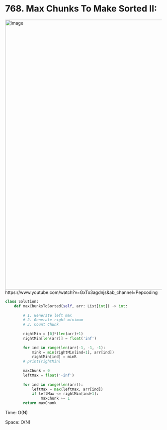 # 768. Max Chunks To Make Sorted II:

<img width="870" alt="image" src="https://user-images.githubusercontent.com/35987583/182836901-9be6740e-ee17-4db8-b446-b12b341e9a27.png">
https://www.youtube.com/watch?v=GxTo3agdnjs&ab_channel=Pepcoding


```python
class Solution:
    def maxChunksToSorted(self, arr: List[int]) -> int:
        
        # 1. Generate left max 
        # 2. Generate right minimum
        # 3. Count Chunk
        
        rightMin = [0]*(len(arr)+1)
        rightMin[len(arr)] = float('inf')
        
        for ind in range(len(arr)-1, -1, -1):
            minR = min(rightMin[ind+1], arr[ind])
            rightMin[ind] = minR
        # print(rightMin)
            
        maxChunk = 0
        leftMax = float('-inf')
        
        for ind in range(len(arr)):
            leftMax = max(leftMax, arr[ind])
            if leftMax <= rightMin[ind+1]:
                maxChunk += 1
        return maxChunk
```

Time: O(N)

Space: O(N)
